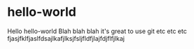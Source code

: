 hello-world
===========
Hello hello-world
Blah blah blah
it's great to use git
etc etc etc 
fjasjfklfjaslfdsajlkafjlksjfsljfldfjlajfdjflfjlkaj
